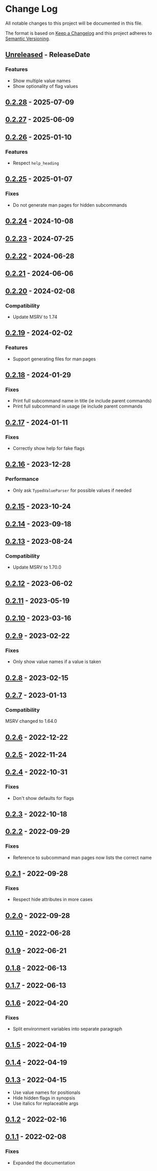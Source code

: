 # Change Log
All notable changes to this project will be documented in this file.

The format is based on [Keep a Changelog](http://keepachangelog.com/)
and this project adheres to [Semantic Versioning](http://semver.org/).

<!-- next-header -->
## [Unreleased] - ReleaseDate

### Features

- Show multiple value names
- Show optionality of flag values

## [0.2.28] - 2025-07-09

## [0.2.27] - 2025-06-09

## [0.2.26] - 2025-01-10

### Features

- Respect `help_heading`

## [0.2.25] - 2025-01-07

### Fixes

- Do not generate man pages for hidden subcommands

## [0.2.24] - 2024-10-08

## [0.2.23] - 2024-07-25

## [0.2.22] - 2024-06-28

## [0.2.21] - 2024-06-06

## [0.2.20] - 2024-02-08

### Compatibility

- Update MSRV to 1.74

## [0.2.19] - 2024-02-02

### Features

- Support generating files for man pages

## [0.2.18] - 2024-01-29

### Fixes

- Print full subcommand name in title (ie include parent commands)
- Print full subcommand in usage (ie include parent commands

## [0.2.17] - 2024-01-11

### Fixes

- Correctly show help for fake flags

## [0.2.16] - 2023-12-28

### Performance

- Only ask `TypedValueParser` for possible values if needed

## [0.2.15] - 2023-10-24

## [0.2.14] - 2023-09-18

## [0.2.13] - 2023-08-24

### Compatibility

- Update MSRV to 1.70.0

## [0.2.12] - 2023-06-02

## [0.2.11] - 2023-05-19

## [0.2.10] - 2023-03-16

## [0.2.9] - 2023-02-22

### Fixes

- Only show value names if a value is taken

## [0.2.8] - 2023-02-15

## [0.2.7] - 2023-01-13

### Compatibility

MSRV changed to 1.64.0

## [0.2.6] - 2022-12-22

## [0.2.5] - 2022-11-24

## [0.2.4] - 2022-10-31

### Fixes

- Don't show defaults for flags

## [0.2.3] - 2022-10-18

## [0.2.2] - 2022-09-29

### Fixes

- Reference to subcommand man pages now lists the correct name

## [0.2.1] - 2022-09-28

### Fixes

- Respect hide attributes in more cases

## [0.2.0] - 2022-09-28

## [0.1.10] - 2022-06-28

## [0.1.9] - 2022-06-21

## [0.1.8] - 2022-06-13

## [0.1.7] - 2022-06-13

## [0.1.6] - 2022-04-20

### Fixes

- Split environment variables into separate paragraph

## [0.1.5] - 2022-04-19

## [0.1.4] - 2022-04-19

## [0.1.3] - 2022-04-15

- Use value names for positionals
- Hide hidden flags in synopsis
- Use italics for replaceable args

## [0.1.2] - 2022-02-16

## [0.1.1] - 2022-02-08

### Fixes

- Expanded the documentation

<!-- next-url -->
[Unreleased]: https://github.com/clap-rs/clap/compare/clap_mangen-v0.2.28...HEAD
[0.2.28]: https://github.com/clap-rs/clap/compare/clap_mangen-v0.2.27...clap_mangen-v0.2.28
[0.2.27]: https://github.com/clap-rs/clap/compare/clap_mangen-v0.2.26...clap_mangen-v0.2.27
[0.2.26]: https://github.com/clap-rs/clap/compare/clap_mangen-v0.2.25...clap_mangen-v0.2.26
[0.2.25]: https://github.com/clap-rs/clap/compare/clap_mangen-v0.2.24...clap_mangen-v0.2.25
[0.2.24]: https://github.com/clap-rs/clap/compare/clap_mangen-v0.2.23...clap_mangen-v0.2.24
[0.2.23]: https://github.com/clap-rs/clap/compare/clap_mangen-v0.2.22...clap_mangen-v0.2.23
[0.2.22]: https://github.com/clap-rs/clap/compare/clap_mangen-v0.2.21...clap_mangen-v0.2.22
[0.2.21]: https://github.com/clap-rs/clap/compare/clap_mangen-v0.2.20...clap_mangen-v0.2.21
[0.2.20]: https://github.com/clap-rs/clap/compare/clap_mangen-v0.2.19...clap_mangen-v0.2.20
[0.2.19]: https://github.com/clap-rs/clap/compare/clap_mangen-v0.2.18...clap_mangen-v0.2.19
[0.2.18]: https://github.com/clap-rs/clap/compare/clap_mangen-v0.2.17...clap_mangen-v0.2.18
[0.2.17]: https://github.com/clap-rs/clap/compare/clap_mangen-v0.2.16...clap_mangen-v0.2.17
[0.2.16]: https://github.com/clap-rs/clap/compare/clap_mangen-v0.2.15...clap_mangen-v0.2.16
[0.2.15]: https://github.com/clap-rs/clap/compare/clap_mangen-v0.2.14...clap_mangen-v0.2.15
[0.2.14]: https://github.com/clap-rs/clap/compare/clap_mangen-v0.2.13...clap_mangen-v0.2.14
[0.2.13]: https://github.com/clap-rs/clap/compare/clap_mangen-v0.2.12...clap_mangen-v0.2.13
[0.2.12]: https://github.com/clap-rs/clap/compare/clap_mangen-v0.2.11...clap_mangen-v0.2.12
[0.2.11]: https://github.com/clap-rs/clap/compare/clap_mangen-v0.2.10...clap_mangen-v0.2.11
[0.2.10]: https://github.com/clap-rs/clap/compare/clap_mangen-v0.2.9...clap_mangen-v0.2.10
[0.2.9]: https://github.com/clap-rs/clap/compare/clap_mangen-v0.2.8...clap_mangen-v0.2.9
[0.2.8]: https://github.com/clap-rs/clap/compare/clap_mangen-v0.2.7...clap_mangen-v0.2.8
[0.2.7]: https://github.com/clap-rs/clap/compare/clap_mangen-v0.2.6...clap_mangen-v0.2.7
[0.2.6]: https://github.com/clap-rs/clap/compare/clap_mangen-v0.2.5...clap_mangen-v0.2.6
[0.2.5]: https://github.com/clap-rs/clap/compare/clap_mangen-v0.2.4...clap_mangen-v0.2.5
[0.2.4]: https://github.com/clap-rs/clap/compare/clap_mangen-v0.2.3...clap_mangen-v0.2.4
[0.2.3]: https://github.com/clap-rs/clap/compare/clap_mangen-v0.2.2...clap_mangen-v0.2.3
[0.2.2]: https://github.com/clap-rs/clap/compare/clap_mangen-v0.2.1...clap_mangen-v0.2.2
[0.2.1]: https://github.com/clap-rs/clap/compare/clap_mangen-v0.2.0...clap_mangen-v0.2.1
[0.2.0]: https://github.com/clap-rs/clap/compare/clap_mangen-v0.1.10...clap_mangen-v0.2.0
[0.1.10]: https://github.com/clap-rs/clap/compare/clap_mangen-v0.1.9...clap_mangen-v0.1.10
[0.1.9]: https://github.com/clap-rs/clap/compare/clap_mangen-v0.1.8...clap_mangen-v0.1.9
[0.1.8]: https://github.com/clap-rs/clap/compare/clap_mangen-v0.1.7...clap_mangen-v0.1.8
[0.1.7]: https://github.com/clap-rs/clap/compare/clap_mangen-v0.1.6...clap_mangen-v0.1.7
[0.1.6]: https://github.com/clap-rs/clap/compare/clap_mangen-v0.1.5...clap_mangen-v0.1.6
[0.1.5]: https://github.com/clap-rs/clap/compare/clap_mangen-v0.1.4...clap_mangen-v0.1.5
[0.1.4]: https://github.com/clap-rs/clap/compare/clap_mangen-v0.1.3...clap_mangen-v0.1.4
[0.1.3]: https://github.com/clap-rs/clap/compare/clap_mangen-v0.1.2...clap_mangen-v0.1.3
[0.1.2]: https://github.com/clap-rs/clap/compare/clap_mangen-v0.1.1...clap_mangen-v0.1.2
[0.1.1]: https://github.com/clap-rs/clap/compare/0b045f5d0de9f6c97607be3276f529a14510e94e...clap_mangen-v0.1.1
